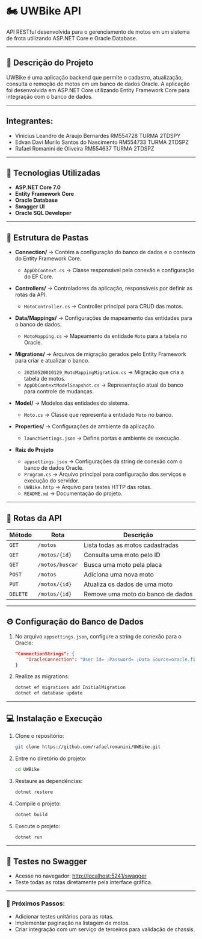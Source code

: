 # 🏍️ UWBike API  

API RESTful desenvolvida para o gerenciamento de motos em um sistema de frota utilizando ASP.NET Core e Oracle Database.  

---

## 📌 **Descrição do Projeto**
UWBike é uma aplicação backend que permite o cadastro, atualização, consulta e remoção de motos em um banco de dados Oracle. A aplicação foi desenvolvida em ASP.NET Core utilizando Entity Framework Core para integração com o banco de dados.

---

## Integrantes:
 - Vinicius Leandro de Araujo Bernardes RM554728 TURMA 2TDSPY
 - Edvan Davi Murilo Santos do Nascimento RM554733 TURMA 2TDSPZ
- Rafael Romanini de Oliveira RM554637 TURMA 2TDSPZ

---

## 🚀 **Tecnologias Utilizadas**
- **ASP.NET Core 7.0**
- **Entity Framework Core**
- **Oracle Database**
- **Swagger UI**
- **Oracle SQL Developer**

---
## 📂 **Estrutura de Pastas**
- **Connection/** → Contém a configuração do banco de dados e o contexto do Entity Framework Core.
  - `AppDbContext.cs` → Classe responsável pela conexão e configuração do EF Core.

- **Controllers/** → Controladores da aplicação, responsáveis por definir as rotas da API.
  - `MotoController.cs` → Controller principal para CRUD das motos.

- **Data/Mappings/** → Configurações de mapeamento das entidades para o banco de dados.
  - `MotoMapping.cs` → Mapeamento da entidade `Moto` para a tabela no Oracle.

- **Migrations/** → Arquivos de migração gerados pelo Entity Framework para criar e atualizar o banco.
  - `20250520010129_MotoMappingMigration.cs` → Migração que cria a tabela de motos.
  - `AppDbContextModelSnapshot.cs` → Representação atual do banco para controle de mudanças.

- **Model/** → Modelos das entidades do sistema.
  - `Moto.cs` → Classe que representa a entidade `Moto` no banco.

- **Properties/** → Configurações de ambiente da aplicação.
  - `launchSettings.json` → Define portas e ambiente de execução.

- **Raiz do Projeto**
  - `appsettings.json` → Configurações da string de conexão com o banco de dados Oracle.
  - `Program.cs` → Arquivo principal para configuração dos serviços e execução do servidor.
  - `UWBike.http` → Arquivo para testes HTTP das rotas.
  - `README.md` → Documentação do projeto.


---

## 🔗 **Rotas da API**
| Método | Rota             | Descrição                             |
|---------|------------------|---------------------------------------|
| `GET`   | `/motos`        | Lista todas as motos cadastradas      |
| `GET`   | `/motos/{id}`   | Consulta uma moto pelo ID             |
| `GET`   | `/motos/buscar` | Busca uma moto pela placa             |
| `POST`  | `/motos`        | Adiciona uma nova moto                |
| `PUT`   | `/motos/{id}`   | Atualiza os dados de uma moto         |
| `DELETE`| `/motos/{id}`   | Remove uma moto do banco de dados     |

---

## ⚙️ **Configuração do Banco de Dados**
1. No arquivo `appsettings.json`, configure a string de conexão para o Oracle:
    ```json
    "ConnectionStrings": {
        "OracleConnection": "User Id= ;Password= ;Data Source=oracle.fiap.com.br:1521/ORCL;"
    }
    ```

2. Realize as migrations:
    ```bash
    dotnet ef migrations add InitialMigration
    dotnet ef database update
    ```

---

## 💻 **Instalação e Execução**
1. Clone o repositório:
    ```bash
    git clone https://github.com/rafaelromanini/UWBike.git
    ```

2. Entre no diretório do projeto:
    ```bash
    cd UWBike
    ```

3. Restaure as dependências:
    ```bash
    dotnet restore
    ```

4. Compile o projeto:
    ```bash
    dotnet build
    ```

5. Execute o projeto:
    ```bash
    dotnet run
    ```

---

## 🔎 **Testes no Swagger**
- Acesse no navegador: [http://localhost:5241/swagger](http://localhost:5241/swagger)  
- Teste todas as rotas diretamente pela interface gráfica.

---

### 🚀 **Próximos Passos:**
- Adicionar testes unitários para as rotas.
- Implementar paginação na listagem de motos.
- Criar integração com um serviço de terceiros para validação de chassis.
